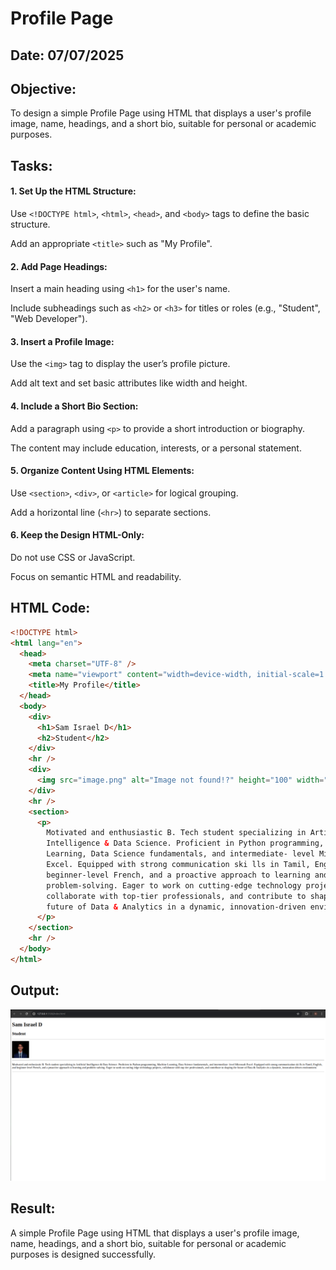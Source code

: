 # Profile Page
## Date: 07/07/2025
## Objective:

To design a simple Profile Page using HTML that displays a user's profile image, name, headings, and a short bio, suitable for personal or academic purposes.

## Tasks:

#### 1. Set Up the HTML Structure:

Use ```<!DOCTYPE html>```, ```<html>```, ```<head>```, and ```<body>``` tags to define the basic structure.

Add an appropriate ```<title>``` such as "My Profile".

#### 2. Add Page Headings:

Insert a main heading using ```<h1>``` for the user's name.

Include subheadings such as ```<h2>``` or ```<h3>``` for titles or roles (e.g., "Student", "Web Developer").

#### 3. Insert a Profile Image:

Use the ```<img>``` tag to display the user’s profile picture.

Add alt text and set basic attributes like width and height.

#### 4. Include a Short Bio Section:

Add a paragraph using ```<p>``` to provide a short introduction or biography.

The content may include education, interests, or a personal statement.

#### 5. Organize Content Using HTML Elements:

Use ```<section>```, ```<div>```, or ```<article>``` for logical grouping.

Add a horizontal line (```<hr>```) to separate sections.

#### 6. Keep the Design HTML-Only:

Do not use CSS or JavaScript.

Focus on semantic HTML and readability.
## HTML Code:
```html
<!DOCTYPE html>
<html lang="en">
  <head>
    <meta charset="UTF-8" />
    <meta name="viewport" content="width=device-width, initial-scale=1.0" />
    <title>My Profile</title>
  </head>
  <body>
    <div>
      <h1>Sam Israel D</h1>
      <h2>Student</h2>
    </div>
    <hr />
    <div>
      <img src="image.png" alt="Image not found!?" height="100" width="100" />
    </div>
    <hr />
    <section>
      <p>
        Motivated and enthusiastic B. Tech student specializing in Artificial
        Intelligence & Data Science. Proficient in Python programming, Machine
        Learning, Data Science fundamentals, and intermediate- level Microsoft
        Excel. Equipped with strong communication ski lls in Tamil, English, and
        beginner-level French, and a proactive approach to learning and
        problem-solving. Eager to work on cutting-edge technology projects,
        collaborate with top-tier professionals, and contribute to shaping the
        future of Data & Analytics in a dynamic, innovation-driven environment.
      </p>
    </section>
    <hr />
  </body>
</html>

```
## Output:
![alt text](image-1.png)
## Result:
A simple Profile Page using HTML that displays a user's profile image, name, headings, and a short bio, suitable for personal or academic purposes is designed successfully.
